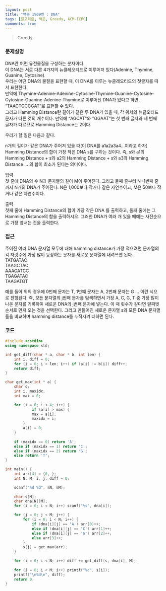 ```yaml
---
layout: post
title: "백준 1969번 : DNA"
tags: [알고리즘, 백준, Greedy, ACM-ICPC]
comments: true
---
```


> Greedy  

### 문제설명  
DNA란 어떤 유전물질을 구성하는 분자이다.  
이 DNA는 서로 다른 4가지의 뉴클레오티드로 이루어져 있다(Adenine, Thymine, Guanine, Cytosine).  
우리는 어떤 DNA의 물질을 표현할 때, 이 DNA를 이루는 뉴클레오티드의 첫글자를 따서 표현한다.  
만약에 Thymine-Adenine-Adenine-Cytosine-Thymine-Guanine-Cytosine-Cytosine-Guanine-Adenine-Thymine로 이루어진 DNA가 있다고 하면, “TAACTGCCGAT”로 표현할 수 있다.  
그리고 Hamming Distance란 길이가 같은 두 DNA가 있을 때, 각 위치의 뉴클오티드 문자가 다른 것의 개수이다. 만약에 “AGCAT"와 ”GGAAT"는 첫 번째 글자와 세 번째 글자가 다르므로 Hamming Distance는 2이다.  

우리가 할 일은 다음과 같다.  

n개의 길이가 같은 DNA가 주어져 있을 때(이 DNA를 a1a2a3a4...이라고 하자) Hamming Distance의 합이 가장 작은 DNA s를 구하는 것이다. 즉, s와 a1의 Hamming Distance + s와 a2의 Hamming Distance + s와 a3의 Hamming Distance ... 의 합이 최소가 된다는 의미이다.  

입력  
첫 줄에 DNA의 수 N과 문자열의 길이 M이 주어진다. 그리고 둘째 줄부터 N+1번째 줄까지 N개의 DNA가 주어진다. N은 1,000보다 작거나 같은 자연수이고, M은 50보다 작거나 같은 자연수이다.  

출력  
첫째 줄에 Hamming Distance의 합이 가장 작은 DNA 를 출력하고, 둘째 줄에는 그 Hamming Distance의 합을 출력하시오. 그러한 DNA가 여러 개 있을 때에는 사전순으로 가장 앞서는 것을 출력한다.  

### 접근  
주어진 여러 DNA 문자열 모두에 대해 hamming distance가 가장 적으려면 문자열의 각 자릿수에 가장 많이 등장하는 문자를 새로운 문자열에 내려쓰면 된다.  
TATGATAC  
TAAGCTAC  
AAAGATCC  
TGAGATAC  
TAAGATGT  

예를 들어 위의 경우에 0번째 문자는 T, 1번째 문자는 A, 2번째 문자는 G ... 이런 식으로 진행된다. 즉, 모든 문자열의 j번째 문자를 탐색하면서 가장 A, C, G, T 중 가장 많이 나온 문자를 기록하여 새로운 DNA의 j번째 문자에 넣는다. 이 때 횟수가 같다면 알파벳 순서로 먼저 오는 것을 선택한다. 그리고 만들어진 새로운 문자열 s와 모든 DNA 문자열들을 비교하며 hamming distance를 누적시켜 더하면 된다.  

### 코드  
~~~c++
#include <cstdio>
using namespace std;

int get_diff(char * a, char * b, int len) {
    int i, diff = 0;
    for (i = 0; i < len; i++) if (a[i] != b[i]) diff++;
    return diff;
}

char get_max(int * a) {
    char c;
    int i, maxidx;
    int max = 0;

    for (i = 0; i < 4; i++) {
            if (a[i] > max) {
            max = a[i];
            maxidx = i;
        }
        a[i] = 0;
    }
    
    if (maxidx == 0) return 'A';
    else if (maxidx == 1) return 'C';
    else if (maxidx == 2) return 'G';
    else return 'T';
}

int main() {
    int arr[4] = {0, };
    int N, M, i, j, diff = 0;

    scanf("%d %d", &N, &M);
    
    char s[M];
    char dna[N][M];
    for (i = 0; i < N; i++) scanf("%s", dna[i]);

    for (j = 0; j < M; j++) {
        for (i = 0; i < N; i++) {
            if (dna[i][j] == 'A') arr[0]++;
            else if (dna[i][j] == 'C') arr[1]++;
            else if (dna[i][j] == 'G') arr[2]++;
            else arr[3]++;
        }
        s[j] = get_max(arr);
    }

    for (i = 0; i < N; i++) diff += get_diff(s, dna[i], M);
    
    for (i = 0; i < M; i++) printf("%c", s[i]);
    printf("\n%d\n", diff);
    return 0;
}
~~~